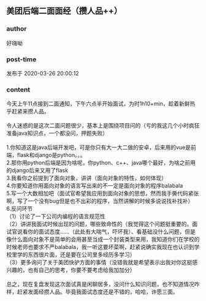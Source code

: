 ## 美团后端二面面经（攒人品++）
### author 
好嗨呦
### post-time 

发布于  2020-03-26 20:00:12
### content 
<div class="post-topic-des nc-post-content">
 <div>
  今天上午11点接到二面通知，下午六点半开始面试，为时1h10+min，趁着新鲜热乎赶紧来攒人品。
 </div>
 <div>
  <br/>
 </div>
 <div>
  令人迷惑的是这次二面问题很少，基本上是围绕项目问的（亏的我这几个小时疯狂准备java知识点，一个都没问，押题失败）
 </div>
 <div>
  <br/>
 </div>
 <div>
  1.你知道这是java后端开发吧，可是你只有大一大二做的安卓，后来用的vue是前端，flask和django是python。。。
 </div>
 <div>
  2.那你用python后端是因为啥呢，你python、c++、java哪个最好，为啥之前用的django后来又用了flask
 </div>
 <div>
  3.我看你之前提到了面向对象，讲讲（面向对象的特性，如何体现）
 </div>
 <div>
  4.你要知道你用面向对象的语言写出来的不一定是面向对象的程序balabala
 </div>
 <div>
  5.写一个大数相加吧（面试官希望我应用到面向对象的思想，然而我手撕代码紧张啊，写了一个没有bug但是也不出彩的程序，当然讲解的时候多说说找补找补）
 </div>
 <div>
  6.反问环节
 </div>
 <div>
  （1）讨论了一下公司内编程的语言规范性
 </div>
 <div>
  （2）讲讲我面试时候出现的问题，哪些致命性的（我觉得这个问题挺重要的。面试官说看你的面试态度……（此处有大喘气，吓坏我）、看基础没什么问题，但是像什么面向对象不是简单的会用甚至当成一个封装类型来用，我知道你们在学校的时候老师也要求不严balabala，我一听这要坏菜啊，赶紧说确实我现在也认识到学校里学的东西很片面，还是要在公司里多经历多学习）
 </div>
 <div>
  （3）更多询问了关于美团快驴方面的事情（没错我就是希望表示出我对你这挺感兴趣的，也有自己的思考，你要不要考虑给我加加分）
 </div>
 <div>
  <br/>
 </div>
 <div>
  总之，现在复盘发现这次面试真是闲聊居多，没问什么知识问题，也不知道情况咋样，赶紧发面经攒人品。毕竟我面试态度还是不错的，哈哈，许愿三面。
 </div>
 <div>
  <br/>
 </div>
 <div>
  <br/>
 </div>
 <div>
  <br/>
 </div>
</div>
